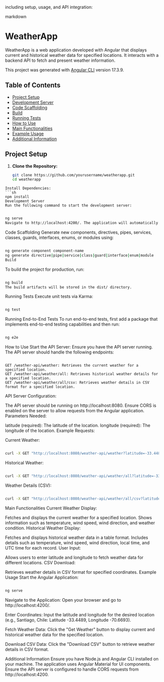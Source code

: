 including setup, usage, and API integration:

markdown

# WeatherApp

WeatherApp is a web application developed with Angular that displays current and historical weather data for specified locations. It interacts with a backend API to fetch and present weather information.

This project was generated with [Angular CLI](https://github.com/angular/angular-cli) version 17.3.9.

## Table of Contents

- [Project Setup](#project-setup)
- [Development Server](#development-server)
- [Code Scaffolding](#code-scaffolding)
- [Build](#build)
- [Running Tests](#running-tests)
- [How to Use](#how-to-use)
- [Main Functionalities](#main-functionalities)
- [Example Usage](#example-usage)
- [Additional Information](#additional-information)

## Project Setup

1. **Clone the Repository:**
   ```sh
   git clone https://github.com/yourusername/weatherapp.git
   cd weatherapp
```
Install Dependencies:
```sh
npm install
Development Server
Run the following command to start the development server:
```
```sh

ng serve
Navigate to http://localhost:4200/. The application will automatically reload if you change any of the source files.
```
Code Scaffolding
Generate new components, directives, pipes, services, classes, guards, interfaces, enums, or modules using:

```sh

ng generate component component-name
ng generate directive|pipe|service|class|guard|interface|enum|module
Build
```
To build the project for production, run:

```sh

ng build
The build artifacts will be stored in the dist/ directory.
```
Running Tests
Execute unit tests via Karma:

```sh

ng test
```

Running End-to-End Tests
To run end-to-end tests, first add a package that implements end-to-end testing capabilities and then run:

```sh

ng e2e
```
How to Use
Start the API Server: Ensure you have the API server running. The API server should handle the following endpoints:
```

GET /weather-api/weather: Retrieves the current weather for a specified location.
GET /weather-api/weather/all: Retrieves historical weather details for a specified location.
GET /weather-api/weather/all/csv: Retrieves weather details in CSV format for a specified location.
```

API Server Configuration:

The API server should be running on http://localhost:8080.
Ensure CORS is enabled on the server to allow requests from the Angular application.
Parameters Needed:

latitude (required): The latitude of the location.
longitude (required): The longitude of the location.
Example Requests:

Current Weather:
```sh

curl -X GET "http://localhost:8080/weather-api/weather?latitude=-33.4489&longitude=-70.6693"
```

Historical Weather:
```sh

curl -X GET "http://localhost:8080/weather-api/weather/all?latitude=-33.4489&longitude=-70.6693"
```

Weather Details (CSV):
```sh

curl -X GET "http://localhost:8080/weather-api/weather/all/csv?latitude=33.0000&longitude=-70.0000" -o weather_details.csv
```
Main Functionalities
Current Weather Display:

Fetches and displays the current weather for a specified location.
Shows information such as temperature, wind speed, wind direction, and weather condition.
Historical Weather Display:

Fetches and displays historical weather data in a table format.
Includes details such as temperature, wind speed, wind direction, local time, and UTC time for each record.
User Input:

Allows users to enter latitude and longitude to fetch weather data for different locations.
CSV Download:

Retrieves weather details in CSV format for specified coordinates.
Example Usage
Start the Angular Application:

```sh

ng serve
```
Navigate to the Application: Open your browser and go to http://localhost:4200/.

Enter Coordinates: Input the latitude and longitude for the desired location (e.g., Santiago, Chile: Latitude -33.4489, Longitude -70.6693).

Fetch Weather Data: Click the "Get Weather" button to display current and historical weather data for the specified location.

Download CSV Data: Click the "Download CSV" button to retrieve weather details in CSV format.

Additional Information
Ensure you have Node.js and Angular CLI installed on your machine.
The application uses Angular Material for UI components.
Ensure the API server is configured to handle CORS requests from http://localhost:4200.
